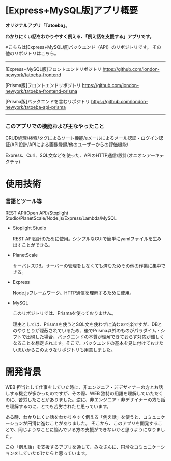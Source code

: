 # [Express+MySQL版]アプリ概要


**オリジナルアプリ「Tatoeba」。**

**わかりにくい話をわかりやすく例える、「例え話を支援する」アプリです。**


※こちらは[Express+MySQL版]バックエンド（API）のリポジトリです。
その他のリポジトリはこちら。

-------------
[Express+MySQL版]フロントエンドリポジトリ
https://github.com/london-newyork/tatoeba-frontend

[Prisma版]フロントエンドリポジトリ
https://github.com/london-newyork/tatoeba-frontend-prisma

[Prisma版]バックエンドを含むリポジトリ
https://github.com/london-newyork/tatoeba-api-prisma

-------------

### このアプリでの機能および主なやったこと

CRUD処理/検索/タグによるソート機能/eメールによるメール認証・ログイン認証/API設計/APIによる画像登録/他のユーザーからの評価機能/

Express、Curl、SQL文などを使った、APIのHTTP通信/設計(オニオンアーキテクチャ)

# 使用技術

### 言語とツール等

REST API(Open API)/Stoplight Studio/PlanetScale/Node.js/Express/Lambda/MySQL

- Stoplight Studio

  REST API設計のために使用。シンプルなGUIで簡単にyamlファイルを生み出すことができる。
  
- PlanetScale

  サーバレスDB。サーバーの管理をしなくても済むためその他の作業に集中できる。
  
- Express

  Node.jsフレームワーク。HTTP通信を理解するために使用。
  
- MySQL

  このリポジトリでは、Prismaを使っておりません。
  
  理由としては、Prismaを使うとSQL文を使わずに済むので楽ですが、DBとのやりとりが隠蔽されているため、後でPrisma以外のものがパラダイム・シフトで出現した場合、バックエンドの本質が理解できておらず対応が難しくなることを想定されます。そこで、バックエンドの基本を見に付けておきたい思いからこのようなリポジトリも用意しました。

# 開発背景

WEB 担当として仕事をしていた時に、非エンジニア・非デザイナーの方とお話しする機会が多かったのですが、その際、WEB 独特の用語を理解していただくのに、苦労したことがありました。逆に、非エンジニア・非デザイナーの方も話を理解するのに、とても苦労されたと思っています。

ある時、わかりにくい話をわかりやすく例える「例え話」を使うと、コミュニケーションが円滑に進むことがありました。
そこから、このアプリを開発することで、同じようなことに悩んでいる方の支援ができないかと思うようになりました。

この「例え話」を支援するアプリを通して、みなさんに、円滑なコミュニケーションをしていただけたらと思っています。
